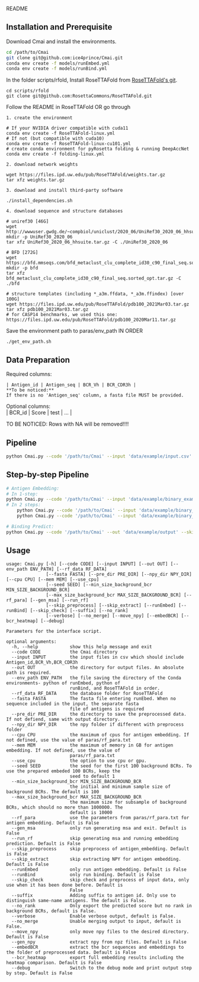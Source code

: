 README

## Installation and Prerequisite
Download Cmai and install the environments.
```sh
cd /path/to/Cmai
git clone git@github.com:ice4prince/Cmai.git
conda env create -f models/runEmbed.yml
conda env create -f models/runBind.yml
```
In the folder scripts/rfold, Install RoseTTAFold from [RoseTTAFold's git](https://github.com/RosettaCommons/RoseTTAFold).
```
cd scripts/rfold
git clone git@github.com:RosettaCommons/RoseTTAFold.git
```
Follow the README in RoseTTAFold OR go through  

	1. create the environment
	
	# If your NVIDIA driver compatible with cuda11
	conda env create -f RoseTTAFold-linux.yml
	# If not (but compatible with cuda10)
	conda env create -f RoseTTAFold-linux-cu101.yml
	# create conda environment for pyRosetta folding & running DeepAccNet
	conda env create -f folding-linux.yml
	
	2. download network weights
	
	wget https://files.ipd.uw.edu/pub/RoseTTAFold/weights.tar.gz
	tar xfz weights.tar.gz
	
	3. download and install third-party software
	
	./install_dependencies.sh
	 
	4. download sequence and structure databases
	
	# uniref30 [46G]
	wget http://wwwuser.gwdg.de/~compbiol/uniclust/2020_06/UniRef30_2020_06_hhsuite.tar.gz
	mkdir -p UniRef30_2020_06
	tar xfz UniRef30_2020_06_hhsuite.tar.gz -C ./UniRef30_2020_06
	
	# BFD [272G]
	wget https://bfd.mmseqs.com/bfd_metaclust_clu_complete_id30_c90_final_seq.sorted_opt.tar.gz
	mkdir -p bfd
	tar xfz bfd_metaclust_clu_complete_id30_c90_final_seq.sorted_opt.tar.gz -C ./bfd
	
	# structure templates (including *_a3m.ffdata, *_a3m.ffindex) [over 100G]
	wget https://files.ipd.uw.edu/pub/RoseTTAFold/pdb100_2021Mar03.tar.gz
	tar xfz pdb100_2021Mar03.tar.gz
	# for CASP14 benchmarks, we used this one: https://files.ipd.uw.edu/pub/RoseTTAFold/pdb100_2020Mar11.tar.gz


Save the environment path to paras/env_path IN ORDER
```
./get_env_path.sh
```
## Data Preparation

Required columns:  

	| Antigen_id | Antigen_seq | BCR_Vh | BCR_CDR3h |  
	**To be noticed:**  
	If there is no 'Antigen_seq' column, a fasta file MUST be provided.  
Optional columns:  
| BCR_id | Score | test | ... |  

TO BE NOTICED: Rows with NA will be removed!!!!
## Pipeline

```sh
python Cmai.py --code '/path/to/Cmai' --input 'data/example/input.csv' --out '/path/to/Cmai/example/data/example/output' --rf_data 'path/to/RoseTTAFold_database'
```
## Step-by-step Pipeline

```sh
# Antigen Embedding:
# In 1-step:
python Cmai.py --code '/path/to/Cmai' --input 'data/example/binary_example.csv' --out 'data/example/output' --rf_data 'path/to/RoseTTAFold_database'  --runEmbed
# In 2 steps:
	python Cmai.py --code '/path/to/Cmai' --input 'data/example/binary_example.csv' --out 'data/example/output' --rf_data 'path/to/RoseTTAFold_database'  --runEmbed --gen_msa --use_cpu
	python Cmai.py --code '/path/to/Cmai' --input 'data/example/binary_example.csv' --out 'data/example/output' --rf_data 'path/to/RoseTTAFold_database'  --runEmbed --run_rf

# Binding Predict:
python Cmai.py --code '/path/to/Cmai' --out 'data/example/output' --skip_check --runBind
```

## Usage

```shi
usage: Cmai.py [-h] [--code CODE] [--input INPUT] [--out OUT] [--env_path ENV_PATH] [--rf_data RF_DATA]
               [--fasta FASTA] [--pre_dir PRE_DIR] [--npy_dir NPY_DIR] [--cpu CPU] [--mem MEM] [--use_cpu]
               [--seed SEED] [--min_size_background_bcr MIN_SIZE_BACKGROUND_BCR]
               [--max_size_background_bcr MAX_SIZE_BACKGROUND_BCR] [--rf_para] [--gen_msa] [--run_rf]
               [--skip_preprocess] [--skip_extract] [--runEmbed] [--runBind] [--skip_check] [--suffix] [--no_rank]
               [--verbose] [--no_merge] [--move_npy] [--embedBCR] [--bcr_heatmap] [--debug]

Parameters for the interface script.

optional arguments:
  -h, --help            show this help message and exit
  --code CODE           the Cmai directory
  --input INPUT         the input files in csv which should include Antigen_id,BCR_Vh,BCR_CDR3h
  --out OUT             the directory for output files. An absolute path is required.
  --env_path ENV_PATH   the file saving the directory of the Conda environments- python of runEmbed, python of
                        runBind, and RoseTTAFold in order.
  --rf_data RF_DATA     the database folder for RoseTTAFold
  --fasta FASTA         The fasta file entering runEbed. When no sequence included in the input, the separate fasta
                        file of antigens is required
  --pre_dir PRE_DIR     the directory to save the preprocessed data. If not defiend, same with output directory.
  --npy_dir NPY_DIR     the npy folder if different with preprocess folder
  --cpu CPU             the maximum of cpus for antigen embedding. If not defined, use the value of paras/rf_para.txt
  --mem MEM             the maximum of memory in GB for antigen embedding. If not defined, use the value of
                        paras/rf_para.txt
  --use_cpu             the option to use cpu or gpu.
  --seed SEED           the seed for the first 100 background BCRs. To use the prepared embeded 100 BCRs, keep the
                        seed to default 1
  --min_size_background_bcr MIN_SIZE_BACKGROUND_BCR
                        the initial and minimum sample size of background BCRs. The default is 100
  --max_size_background_bcr MAX_SIZE_BACKGROUND_BCR
                        the maximum size for subsample of background BCRs, which should no more than 1000000. The
                        default is 10000
  --rf_para             use the parameters from paras/rf_para.txt for antigen embedding. Default is False
  --gen_msa             only run generating msa and exit. Default is False
  --run_rf              skip generating msa and running embedding prediction. Default is False
  --skip_preprocess     skip preprocess of antigen_embedding. Default is False
  --skip_extract        skip extracting NPY for antigen embedding. Default is False
  --runEmbed            only run antigen embedding. Default is False
  --runBind             only run binding. Default is False
  --skip_check          skip check and preprocess of input data, only use when it has been done before. Default is
                        False
  --suffix              Adding suffix to antigen id. Only use to distinguish same-name antigens. The default is False.
  --no_rank             Only export the predicted score but no rank in background BCRs, default is False.
  --verbose             Enable verbose output, default is False.
  --no_merge            Unable merging output to input, default is False.
  --move_npy            only move npy files to the desired directory. Default is False
  --gen_npy             extract npy from npz files. Default is False
  --embedBCR            extract the bcr sequences and embeddings to the folder of preprocessed data. Default is False
  --bcr_heatmap         export full embedding results including the heatmap comparison. Default is False
  --debug               Switch to the debug mode and print output step by step. Default is False
```

